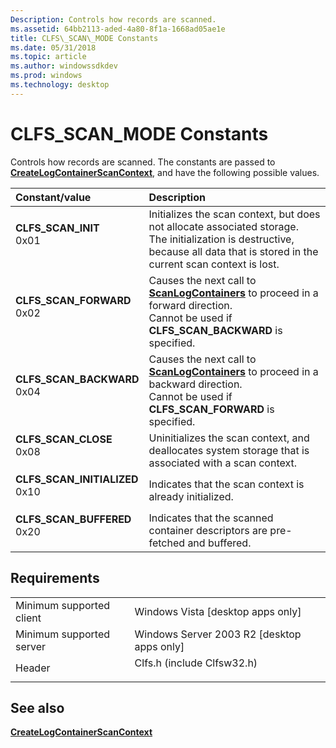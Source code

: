 ```yaml
---
Description: Controls how records are scanned.
ms.assetid: 64bb2113-aded-4a80-8f1a-1668ad05ae1e
title: CLFS\_SCAN\_MODE Constants
ms.date: 05/31/2018
ms.topic: article
ms.author: windowssdkdev
ms.prod: windows
ms.technology: desktop
---
```


# CLFS\_SCAN\_MODE Constants

Controls how records are scanned. The constants are passed to [**CreateLogContainerScanContext**](/windows/win32/Clfsw32/nf-clfsw32-createlogcontainerscancontext?branch=master), and have the following possible values.



| Constant/value                                                                                                                                                                                                                                   | Description                                                                                                                                                                                            |
|:-------------------------------------------------------------------------------------------------------------------------------------------------------------------------------------------------------------------------------------------------|:-------------------------------------------------------------------------------------------------------------------------------------------------------------------------------------------------------|
| <span id="CLFS_SCAN_INIT"></span><span id="clfs_scan_init"></span><dl> <dt>**CLFS\_SCAN\_INIT**</dt> <dt>0x01</dt> </dl>                      | Initializes the scan context, but does not allocate associated storage. <br/> The initialization is destructive, because all data that is stored in the current scan context is lost.<br/> |
| <span id="CLFS_SCAN_FORWARD"></span><span id="clfs_scan_forward"></span><dl> <dt>**CLFS\_SCAN\_FORWARD**</dt> <dt>0x02</dt> </dl>             | Causes the next call to [**ScanLogContainers**](/windows/win32/Clfsw32/nf-clfsw32-scanlogcontainers?branch=master) to proceed in a forward direction. <br/> Cannot be used if **CLFS\_SCAN\_BACKWARD** is specified.<br/>              |
| <span id="CLFS_SCAN_BACKWARD"></span><span id="clfs_scan_backward"></span><dl> <dt>**CLFS\_SCAN\_BACKWARD**</dt> <dt>0x04</dt> </dl>          | Causes the next call to [**ScanLogContainers**](/windows/win32/Clfsw32/nf-clfsw32-scanlogcontainers?branch=master) to proceed in a backward direction. <br/> Cannot be used if **CLFS\_SCAN\_FORWARD** is specified.<br/>              |
| <span id="CLFS_SCAN_CLOSE"></span><span id="clfs_scan_close"></span><dl> <dt>**CLFS\_SCAN\_CLOSE**</dt> <dt>0x08</dt> </dl>                   | Uninitializes the scan context, and deallocates system storage that is associated with a scan context.<br/>                                                                                      |
| <span id="CLFS_SCAN_INITIALIZED"></span><span id="clfs_scan_initialized"></span><dl> <dt>**CLFS\_SCAN\_INITIALIZED**</dt> <dt>0x10</dt> </dl> | Indicates that the scan context is already initialized.<br/>                                                                                                                                     |
| <span id="CLFS_SCAN_BUFFERED"></span><span id="clfs_scan_buffered"></span><dl> <dt>**CLFS\_SCAN\_BUFFERED**</dt> <dt>0x20</dt> </dl>          | Indicates that the scanned container descriptors are pre-fetched and buffered.<br/>                                                                                                              |



## Requirements



|                                     |                                                                                                       |
|-------------------------------------|-------------------------------------------------------------------------------------------------------|
| Minimum supported client<br/> | Windows Vista \[desktop apps only\]<br/>                                                        |
| Minimum supported server<br/> | Windows Server 2003 R2 \[desktop apps only\]<br/>                                               |
| Header<br/>                   | <dl> <dt>Clfs.h (include Clfsw32.h)</dt> </dl> |



## See also

<dl> <dt>

[**CreateLogContainerScanContext**](/windows/win32/Clfsw32/nf-clfsw32-createlogcontainerscancontext?branch=master)
</dt> </dl>

 

 




